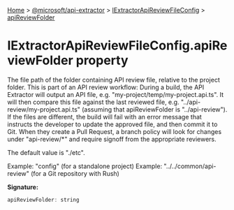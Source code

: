 [Home](./index) &gt; [@microsoft/api-extractor](./api-extractor.md) &gt; [IExtractorApiReviewFileConfig](./api-extractor.iextractorapireviewfileconfig.md) &gt; [apiReviewFolder](./api-extractor.iextractorapireviewfileconfig.apireviewfolder.md)

# IExtractorApiReviewFileConfig.apiReviewFolder property

The file path of the folder containing API review file, relative to the project folder. This is part of an API review workflow: During a build, the API Extractor will output an API file, e.g. "my-project/temp/my-project.api.ts". It will then compare this file against the last reviewed file, e.g. "../api-review/my-project.api.ts" (assuming that apiReviewFolder is "../api-review"). If the files are different, the build will fail with an error message that instructs the developer to update the approved file, and then commit it to Git. When they create a Pull Request, a branch policy will look for changes under "api-review/\*" and require signoff from the appropriate reviewers.

The default value is "./etc".

Example: "config" (for a standalone project) Example: "../../common/api-review" (for a Git repository with Rush)

**Signature:**
```javascript
apiReviewFolder: string
```

